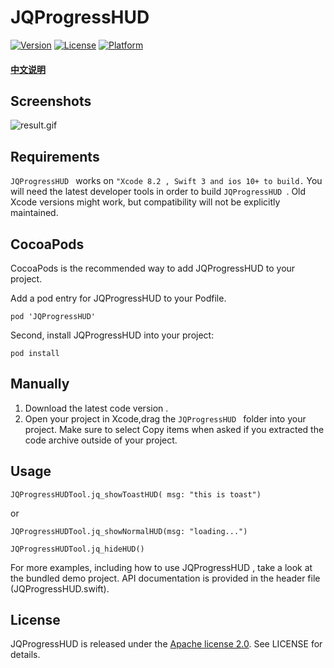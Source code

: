 # JQProgressHUD
[![Version](https://img.shields.io/cocoapods/v/JQProgressHUD.svg?style=flat)](http://cocoapods.org/pods/JQProgressHUD)
[![License](https://img.shields.io/cocoapods/l/JQProgressHUD.svg?style=flat)](http://cocoapods.org/pods/JQProgressHUD)
[![Platform](https://img.shields.io/cocoapods/p/JQProgressHUD.svg?style=flat)](http://cocoapods.org/pods/JQProgressHUD)

#### [中文说明](readme.zh.md)

## Screenshots

![result.gif](http://upload-images.jianshu.io/upload_images/678898-920067a27f5de210.gif?imageMogr2/auto-orient/strip)

## Requirements

`JQProgressHUD ` works on ` "Xcode 8.2 , Swift 3 and ios 10+ to build. `
You will need the latest developer tools in order to build `JQProgressHUD `. Old Xcode versions might work, but compatibility will not be explicitly maintained.

## CocoaPods

CocoaPods is the recommended way to add JQProgressHUD to your project.

Add a pod entry for JQProgressHUD to your Podfile.
 
```
pod 'JQProgressHUD'
```
Second, install JQProgressHUD into your project:
 
```
pod install
```


## Manually

1. Download the latest code version .
2. Open your project in Xcode,drag the `JQProgressHUD ` folder into your project.  Make sure to select Copy items when asked if you extracted the code archive outside of your project.


## Usage

```
JQProgressHUDTool.jq_showToastHUD( msg: "this is toast")
```

or

```
JQProgressHUDTool.jq_showNormalHUD(msg: "loading...")

JQProgressHUDTool.jq_hideHUD()
```

For more examples, including how to use JQProgressHUD , take a look at the bundled demo project. API documentation is provided in the header file (JQProgressHUD.swift).

## License	

JQProgressHUD is released under the [Apache license 2.0](LICENSE). See LICENSE for details.
